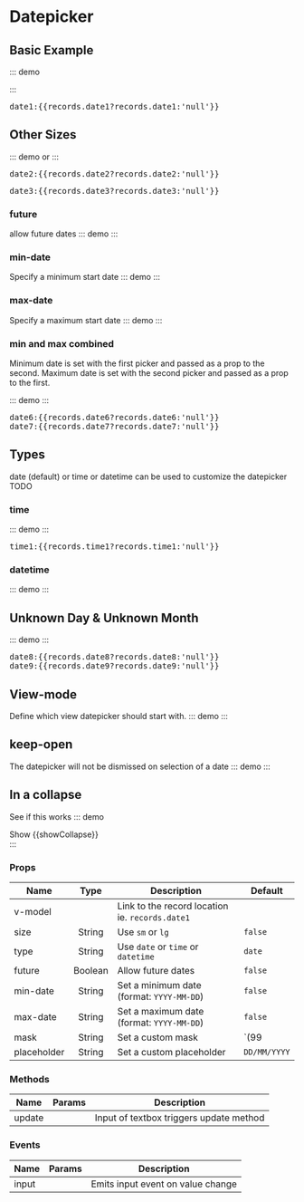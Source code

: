 # Datepicker
## Basic Example

::: demo
<div class="was-validated">
      <form-group>
            <datepicker v-model="records.date1" />
      </form-group>
</div>
:::
<pre class="text-white">date1:{{records.date1?records.date1:'null'}}</pre>

## Other Sizes

::: demo
<datepicker size="sm" v-model="records.date2"/>
or
<datepicker size="lg" v-model="records.date3"/>
:::
<pre class="text-white">date2:{{records.date2?records.date2:'null'}}</pre>
<pre class="text-white">date3:{{records.date3?records.date3:'null'}}</pre>

### future
allow future dates
::: demo
<datepicker future v-model="records.date4"/>
:::

### min-date
Specify a minimum start date
::: demo
<datepicker min-date="2019-05-01" v-model="records.date5"/>
:::

### max-date
Specify a maximum start date
::: demo
<datepicker max-date="2019-05-01" v-model="records.date6"/>
:::

### min and max combined
Minimum date is set with the first picker and passed as a prop to the second.
Maximum date is set with the second picker and passed as a prop to the first.

::: demo
<row>
      <column><datepicker :max-date="records.date6" v-model="records.date6"/></column>
      <column><datepicker :min-date="records.date7" v-model="records.date7"/></column>
</row>
:::
<pre class="text-white">
date6:{{records.date6?records.date6:'null'}}
date7:{{records.date7?records.date7:'null'}}
</pre>

## Types
date (default) or time or datetime can be used to customize the datepicker
TODO

### time

::: demo
<datepicker type="time" v-model="records.time1"/>
:::
<pre class="text-white">time1:{{records.time1?records.time1:'null'}}</pre>

### datetime

::: demo
<datepicker type="datetime" v-model="records.datetime1"/>
:::
## Unknown Day & Unknown Month
::: demo
<datepicker v-model="records.date8"/>
<datepicker v-model="records.date9"/>
:::
<pre class="text-white">
date8:{{records.date8?records.date8:'null'}}
date9:{{records.date9?records.date9:'null'}}
</pre>

## View-mode
Define which view datepicker should start with.
::: demo
<datepicker view-mode="decades" v-model="records.date10"/>
:::

## keep-open
The datepicker will not be dismissed on selection of a date
::: demo
<datepicker keep-open v-model="records.date11"/>
:::

## In a collapse
See if this works
::: demo
<div>
<btn @click.native="showCollapse=!showCollapse">Show</btn>
<collapse :show="showCollapse">
      <datepicker v-model="records.date12"/>
</collapse>
{{showCollapse}}
</div>
:::

### Props
Name        | Type      | Description | Default
----        | :----:    | ----------- | -----
v-model     |           | Link to the record location ie. `records.date1` | 
size        | String    | Use `sm` or `lg`                                | `false`
type        | String    | Use `date` or `time` or `datetime`              | `date`
future      | Boolean   | Allow future dates                              | `false`
min-date    | String    | Set a minimum date (format: `YYYY-MM-DD`)       | `false`
max-date    | String    | Set a maximum date (format: `YYYY-MM-DD`)       | `false`
mask        | String    | Set a custom mask                               | `(99|--)/(99|--)/9999`
placeholder | String    | Set a custom placeholder                        | `DD/MM/YYYY`

### Methods
Name             | Params | Description
---------------- | -------| -------------------
update           |        | Input of textbox triggers update method

### Events
Name             | Params | Description
---------------- | -------| -------------------
input            |        | Emits input event on value change 

<script>
export default {
	data () {
      	return {
                  showCollapse:false,
      		records:{
      			date1:'1978-10-02',
      			date2:null,
      			date3:null,
      			date4:null,
                        date5:null,
                        date6:null,
                        date7:null,
                        date8:'2010-02-00',
                        date9:'2010-00-00',
                        date10:null,
                        date11:null,
      			date12:null,
      			time1:'01:02',
      			datetime1:null,
      		},
      	}
  	},
}
</script>
